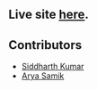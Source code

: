 ## Live site [here](https://alum-central-frontend.vercel.app/).
## Contributors

- [Siddharth Kumar](https://github.com/siddharthkumarrrrr)
- [Arya Samik](https://github.com/AryaSamik)

